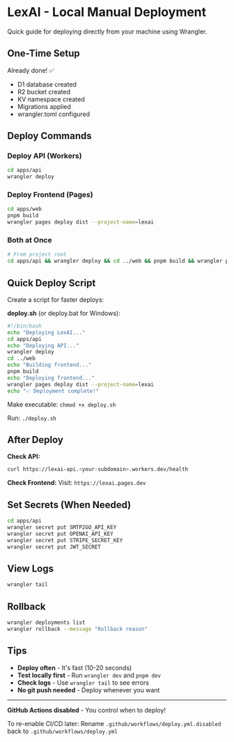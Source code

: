 # LexAI - Local Manual Deployment

Quick guide for deploying directly from your machine using Wrangler.

## One-Time Setup

Already done! ✅
- D1 database created
- R2 bucket created
- KV namespace created
- Migrations applied
- wrangler.toml configured

## Deploy Commands

### Deploy API (Workers)
```bash
cd apps/api
wrangler deploy
```

### Deploy Frontend (Pages)
```bash
cd apps/web
pnpm build
wrangler pages deploy dist --project-name=lexai
```

### Both at Once
```bash
# From project root
cd apps/api && wrangler deploy && cd ../web && pnpm build && wrangler pages deploy dist --project-name=lexai && cd ../..
```

## Quick Deploy Script

Create a script for faster deploys:

**deploy.sh** (or deploy.bat for Windows):
```bash
#!/bin/bash
echo "Deploying LexAI..."
cd apps/api
echo "Deploying API..."
wrangler deploy
cd ../web
echo "Building frontend..."
pnpm build
echo "Deploying frontend..."
wrangler pages deploy dist --project-name=lexai
echo "✅ Deployment complete!"
```

Make executable: `chmod +x deploy.sh`

Run: `./deploy.sh`

## After Deploy

**Check API:**
```bash
curl https://lexai-api.<your-subdomain>.workers.dev/health
```

**Check Frontend:**
Visit: `https://lexai.pages.dev`

## Set Secrets (When Needed)

```bash
cd apps/api
wrangler secret put SMTP2GO_API_KEY
wrangler secret put OPENAI_API_KEY
wrangler secret put STRIPE_SECRET_KEY
wrangler secret put JWT_SECRET
```

## View Logs

```bash
wrangler tail
```

## Rollback

```bash
wrangler deployments list
wrangler rollback --message "Rollback reason"
```

## Tips

- **Deploy often** - It's fast (10-20 seconds)
- **Test locally first** - Run `wrangler dev` and `pnpm dev`
- **Check logs** - Use `wrangler tail` to see errors
- **No git push needed** - Deploy whenever you want

---

**GitHub Actions disabled** - You control when to deploy!

To re-enable CI/CD later: Rename `.github/workflows/deploy.yml.disabled` back to `.github/workflows/deploy.yml`
